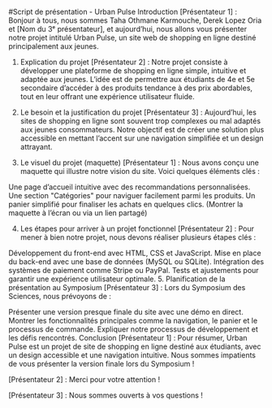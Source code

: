 #Script de présentation - Urban Pulse
Introduction
[Présentateur 1] : Bonjour à tous, nous sommes Taha Othmane Karmouche, Derek Lopez Oria et [Nom du 3ᵉ présentateur], et aujourd’hui, nous allons vous présenter notre projet intitulé Urban Pulse, un site web de shopping en ligne destiné principalement aux jeunes.

1. Explication du projet
[Présentateur 2] : Notre projet consiste à développer une plateforme de shopping en ligne simple, intuitive et adaptée aux jeunes. L’idée est de permettre aux étudiants de 4e et 5e secondaire d’accéder à des produits tendance à des prix abordables, tout en leur offrant une expérience utilisateur fluide.

2. Le besoin et la justification du projet
[Présentateur 3] : Aujourd’hui, les sites de shopping en ligne sont souvent trop complexes ou mal adaptés aux jeunes consommateurs. Notre objectif est de créer une solution plus accessible en mettant l’accent sur une navigation simplifiée et un design attrayant.

3. Le visuel du projet (maquette)
[Présentateur 1] : Nous avons conçu une maquette qui illustre notre vision du site. Voici quelques éléments clés :

Une page d’accueil intuitive avec des recommandations personnalisées.
Une section "Catégories" pour naviguer facilement parmi les produits.
Un panier simplifié pour finaliser les achats en quelques clics.
(Montrer la maquette à l’écran ou via un lien partagé)

4. Les étapes pour arriver à un projet fonctionnel
[Présentateur 2] : Pour mener à bien notre projet, nous devons réaliser plusieurs étapes clés :

Développement du front-end avec HTML, CSS et JavaScript.
Mise en place du back-end avec une base de données (MySQL ou SQLite).
Intégration des systèmes de paiement comme Stripe ou PayPal.
Tests et ajustements pour garantir une expérience utilisateur optimale.
5. Planification de la présentation au Symposium
[Présentateur 3] : Lors du Symposium des Sciences, nous prévoyons de :

Présenter une version presque finale du site avec une démo en direct.
Montrer les fonctionnalités principales comme la navigation, le panier et le processus de commande.
Expliquer notre processus de développement et les défis rencontrés.
Conclusion
[Présentateur 1] : Pour résumer, Urban Pulse est un projet de site de shopping en ligne destiné aux étudiants, avec un design accessible et une navigation intuitive. Nous sommes impatients de vous présenter la version finale lors du Symposium !

[Présentateur 2] : Merci pour votre attention !

[Présentateur 3] : Nous sommes ouverts à vos questions !

